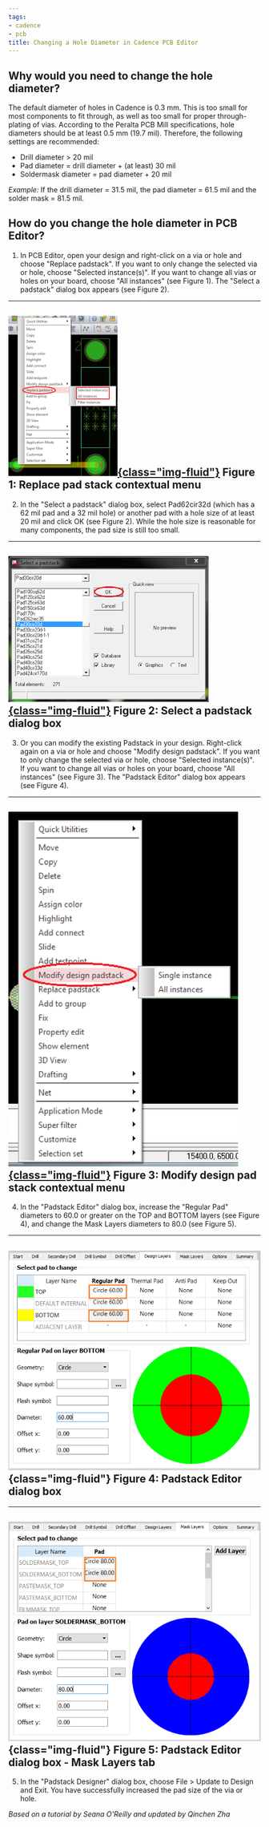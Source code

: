 ```yaml
---
tags:
- cadence
- pcb
title: Changing a Hole Diameter in Cadence PCB Editor
---
```


## Why would you need to change the hole diameter?

The default diameter of holes in Cadence is 0.3 mm. This is too small for most components to fit through, as well as too small for proper through-plating of vias. According to the Peralta PCB Mill specifications, hole diameters should be at least 0.5 mm (19.7 mil). Therefore, the following settings are recommended:

-   Drill diameter > 20 mil
-   Pad diameter = drill diameter + (at least) 30 mil
-   Soldermask diameter = pad diameter + 20 mil

*Example:* If the drill diameter = 31.5 mil, the pad diameter = 61.5 mil and the solder mask = 81.5 mil.

## How do you change the hole diameter in PCB Editor?

1.  In PCB Editor, open your design and right-click on a via or hole and choose "Replace padstack". If you want to only change the selected via or hole, choose "Selected instance(s)". If you want to change all vias or holes on your board, choose "All instances" (see Figure 1). The "Select a padstack" dialog box appears (see Figure 2).

  ------------------------------------------------------------------------------
   [![](figures/figure_256.png){class="img-fluid"}](larger/image0041.png)
                   Figure 1: Replace pad stack contextual menu
  ------------------------------------------------------------------------------

2.  In the "Select a padstack" dialog box, select Pad62cir32d (which has a 62 mil pad and a 32 mil hole) or another pad with a hole size of at least 20 mil and click OK (see Figure 2). While the hole size is reasonable for many components, the pad size is still too small.

  ------------------------------------------------------------------------------
   [![](figures/figure_257.png){class="img-fluid"}](larger/image0042.png)
                      Figure 2: Select a padstack dialog box
  ------------------------------------------------------------------------------

3.  Or you can modify the existing Padstack in your design. Right-click again on a via or hole and choose "Modify design padstack". If you want to only change the selected via or hole, choose "Selected instance(s)". If you want to change all vias or holes on your board, choose "All instances" (see Figure 3). The "Padstack Editor" dialog box appears (see Figure 4).

  ------------------------------------------------------------------------------
   [![](figures/figure_258.png){class="img-fluid"}](larger/image0043.png)
                Figure 3: Modify design pad stack contextual menu
  ------------------------------------------------------------------------------

4.  In the "Padstack Editor" dialog box, increase the "Regular Pad" diameters to 60.0 or greater on the TOP and BOTTOM layers (see Figure 4), and change the Mask Layers diameters to 80.0 (see Figure 5).

  -------------------------------------------------------
   ![](figures/figure_254.png){class="img-fluid"}
           Figure 4: Padstack Editor dialog box
  -------------------------------------------------------

  --------------------------------------------------------
   ![](figures/figure_255.png){class="img-fluid"}
   Figure 5: Padstack Editor dialog box - Mask Layers tab
  --------------------------------------------------------

5.  In the "Padstack Designer" dialog box, choose File > Update to Design and Exit. You have successfully increased the pad size of the via or hole.

*Based on a tutorial by Seana O'Reilly and updated by Qinchen Zha*
